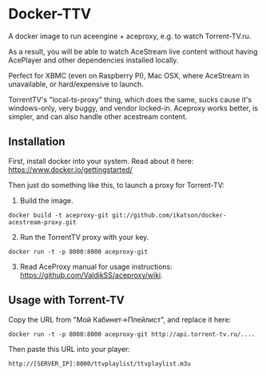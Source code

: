 Docker-TTV
==========

A docker image to run aceengine + aceproxy, e.g. to watch Torrent-TV.ru.

As a result, you will be able to watch AceStream live content without having AcePlayer and other dependencies installed locally.

Perfect for XBMC (even on Raspberry PI), Mac OSX, where AceStream in unavailable, or hard/expensive to launch.

TorrentTV's "local-ts-proxy" thing, which does the same, sucks cause it's windows-only, very buggy, and vendor locked-in. Aceproxy works better, is simpler, and can also handle other acestream content.


Installation
------------

First, install docker into your system. Read about it here: https://www.docker.io/gettingstarted/

Then just do something like this, to launch a proxy for Torrent-TV:

1. Build the image.
   
  ```
  docker build -t aceproxy-git git://github.com/ikatson/docker-acestream-proxy.git
  ```
2. Run the TorrentTV proxy with your key.
  
  ```
  docker run -t -p 8000:8000 aceproxy-git
  ```
3. Read AceProxy manual for usage instructions: https://github.com/ValdikSS/aceproxy/wiki.


Usage with Torrent-TV
---------------------
Copy the URL from "Мой Кабинет->Плейлист", and replace it here:

```
docker run -t -p 8000:8000 aceproxy-git http://api.torrent-tv.ru/....
```

Then paste this URL into your player:
```
http://[SERVER_IP]:8000/ttvplaylist/ttvplaylist.m3u
```
